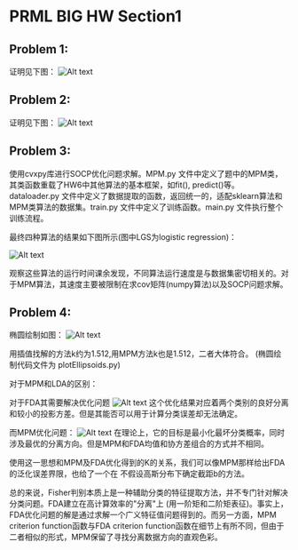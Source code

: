 # PRML BIG HW Section1

## Problem 1: 
证明见下图：
![Alt text](p1.jpg "optional title")

## Problem 2:
证明见下图：
![Alt text](p2.jpg "optional title")

## Problem 3:

使用cvxpy库进行SOCP优化问题求解。MPM.py 文件中定义了题中的MPM类，其类函数重载了HW6中其他算法的基本框架，如fit(), predict()等。dataloader.py 文件中定义了数据提取的函数，返回统一的，适配sklearn算法和MPM类算法的数据集。train.py 文件中定义了训练函数。main.py 文件执行整个训练流程。

最终四种算法的结果如下图所示(图中LGS为logistic regression)：

![Alt text](opt.png "optional title")

观察这些算法的运行时间课余发现，不同算法运行速度是与数据集密切相关的。对于MPM算法，其速度主要被限制在求cov矩阵(numpy算法)以及SOCP问题求解。

## Problem 4:

椭圆绘制如图：
![Alt text](ellipsoids.png "optional title")

用插值找解的方法k约为1.512,用MPM方法k也是1.512，二者大体符合。
(椭圆绘制代码文件为 plotEllipsoids.py)

对于MPM和LDA的区别：

对于FDA其需要解决优化问题
![Alt text](1.png "optional title")
这个优化结果对应着两个类别的良好分离和较小的投影方差。但是其能否可以用于计算分类误差却无法确定。

而MPM优化问题：
![Alt text](2.png "optional title")
在理论上，它的目标是最小化最坏分类概率，同时涉及最优的分离方向。但是MPM和FDA均值和协方差组合的方式并不相同。

使用这一思想和MPM及FDA优化得到的K的关系，我们可以像MPM那样给出FDA的泛化误差界限，也给了一个在
不假设高斯分布下确定截距b的方法。

总的来说，Fisher判别本质上是一种辅助分类的特征提取方法，并不专门针对解决分类问题。FDA建立在高计算效率的"分离"上 (用一阶矩和二阶矩表征)。事实上，FDA优化问题的解是通过求解一个广义特征值问题得到的。而另一方面，MPM criterion function函数与FDA criterion function函数在细节上有所不同，但由于二者相似的形式，MPM保留了寻找分离数据方向的直观色彩。